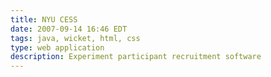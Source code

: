 ```yaml
---
title: NYU CESS
date: 2007-09-14 16:46 EDT
tags: java, wicket, html, css
type: web application
description: Experiment participant recruitment software
---
```

